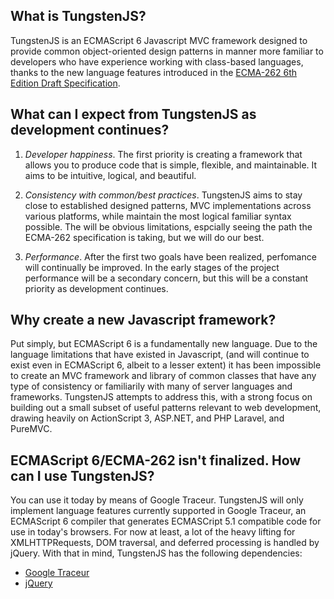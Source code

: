 ## What is TungstenJS?

TungstenJS is an ECMAScript 6 Javascript MVC framework designed to provide common object-oriented design patterns in manner more familiar to developers who have experience working with class-based languages, thanks to the new language features introduced in the [ECMA-262 6th Edition Draft Specification](http://people.mozilla.org/~jorendorff/es6-draft.html).

## What can I expect from TungstenJS as development continues?

1. *Developer happiness*. The first priority is creating a framework that allows you to produce code that is simple, flexible, and maintainable. It aims to be intuitive, logical, and beautiful.

2. *Consistency with common/best practices*. TungstenJS aims to stay close to established designed patterns, MVC implementations across various platforms, while maintain the most logical familiar syntax possible. The will be obvious limitations, espcially seeing the path the ECMA-262 specification is taking, but we will do our best.

3. *Performance*. After the first two goals have been realized, perfomance will continually be improved. In the early stages of the project performance will be a secondary concern, but this will be a constant priority as development continues.

## Why create a new Javascript framework?

Put simply, but ECMAScript 6 is a fundamentally new language. Due to the language limitations that have existed in Javascript, (and will continue to exist even in ECMAScript 6, albeit to a lesser extent) it has been impossible to create an MVC framework and library of common classes that have any type of consistency or familiarily with many of server languages and frameworks. TungstenJS attempts to address this, with a strong focus on building out a small subset of useful patterns relevant to web development, drawing heavily on ActionScript 3, ASP.NET, and PHP Laravel, and PureMVC.

## ECMAScript 6/ECMA-262 isn't finalized. How can I use TungstenJS?

You can use it today by means of Google Traceur. TungstenJS will only implement language features currently supported in Google Traceur, an ECMAScript 6 compiler that generates ECMASCript 5.1 compatible code for use in today's browsers. For now at least, a lot of the heavy lifting for XMLHTTPRequests, DOM traversal, and deferred processing is handled by jQuery. With that in mind, TungstenJS has the following dependencies:

* [Google Traceur](https://github.com/google/traceur-compiler)
* [jQuery](https://github.com/jquery/jquery)
